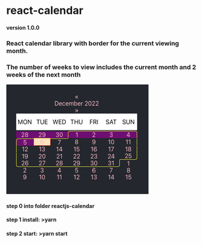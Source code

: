 # react-calendar
#### version 1.0.0
### React calendar library with border for the current viewing month.
### The number of weeks to view includes the current month and 2 weeks of the next month
![demo react calendar](calendarDemo.jpg)

#### step 0 into folder reactjs-calendar
#### step 1 install: >yarn
#### step 2 start: >yarn start
